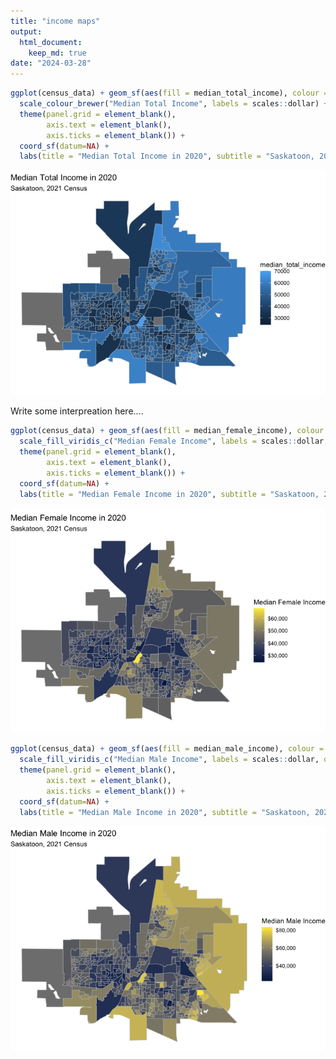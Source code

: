 ```yaml
---
title: "income maps"
output: 
  html_document:
    keep_md: true
date: "2024-03-28"
---
```







```r
ggplot(census_data) + geom_sf(aes(fill = median_total_income), colour = "grey") +
  scale_colour_brewer("Median Total Income", labels = scales::dollar) + theme_void() +
  theme(panel.grid = element_blank(),
        axis.text = element_blank(),
        axis.ticks = element_blank()) + 
  coord_sf(datum=NA) +
  labs(title = "Median Total Income in 2020", subtitle = "Saskatoon, 2021 Census")
```

![](income_maps_files/figure-html/unnamed-chunk-2-1.png)<!-- -->

Write some interpreation here.... 


```r
ggplot(census_data) + geom_sf(aes(fill = median_female_income), colour = "grey") +
  scale_fill_viridis_c("Median Female Income", labels = scales::dollar, option = "cividis") + theme_void() +
  theme(panel.grid = element_blank(),
        axis.text = element_blank(),
        axis.ticks = element_blank()) + 
  coord_sf(datum=NA) +
  labs(title = "Median Female Income in 2020", subtitle = "Saskatoon, 2021 Census")
```

![](income_maps_files/figure-html/unnamed-chunk-3-1.png)<!-- -->


```r
ggplot(census_data) + geom_sf(aes(fill = median_male_income), colour = "grey") +
  scale_fill_viridis_c("Median Male Income", labels = scales::dollar, option = "cividis") + theme_void() +
  theme(panel.grid = element_blank(),
        axis.text = element_blank(),
        axis.ticks = element_blank()) + 
  coord_sf(datum=NA) +
  labs(title = "Median Male Income in 2020", subtitle = "Saskatoon, 2021 Census")
```

![](income_maps_files/figure-html/unnamed-chunk-4-1.png)<!-- -->

